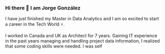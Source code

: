### Hi there 👋 I am Jorge González

I have just finished my Master in Data Analytics and I am so excited to start a career in the Tech World ⚡.

I worked in Canada and UK as Architect for 7 years. Gaining IT experience in the past years managing and handling
project data information, I realized that some coding skills were needed. 
I was self



<!--
**code-Jyu/code-Jyu** is a ✨ _special_ ✨ repository because its `README.md` (this file) appears on your GitHub profile.

Here are some ideas to get you started:

- 🔭 I’m currently working on ...
- 🌱 I’m currently learning ...
- 👯 I’m looking to collaborate on ...
- 🤔 I’m looking for help with ...
- 💬 Ask me about ...
- 📫 How to reach me: ...
- 😄 Pronouns: ...
- ⚡ Fun fact: ...
-->
